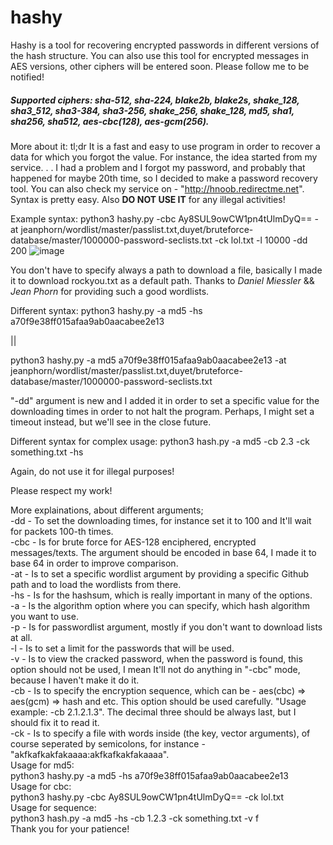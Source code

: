 # hashy
Hashy is a tool for recovering encrypted passwords in different versions of the hash structure. You can also use this tool for encrypted messages in AES versions, other ciphers will be entered soon. Please follow me to be notified!

##### Supported ciphers: sha-512, sha-224, blake2b, blake2s, shake_128, sha3_512, sha3-384, sha3-256, shake_256, shake_128, md5, sha1, sha256, sha512, aes-cbc(128), aes-gcm(256). 

More about it:
tl;dr
It is a fast and easy to use program in order to recover a data for which you forgot the value. For instance, the idea started from my service. . . I had a problem and I forgot my password, and probably that happened for maybe 20th time, so I decided to make a password recovery tool. You can also check my service on - "http://hnoob.redirectme.net". 
Syntax is pretty easy.
Also **DO NOT USE IT** for any illegal activities!

Example syntax:
python3 hashy.py -cbc Ay8SUL9owCW1pn4tUlmDyQ== -at jeanphorn/wordlist/master/passlist.txt,duyet/bruteforce-database/master/1000000-password-seclists.txt -ck lol.txt -l 10000 -dd 200
![image](https://user-images.githubusercontent.com/73231678/146905123-eadf8ffc-7aba-41d1-890f-e1f3464fbc40.png)

You don't have to specify always a path to download a file, basically I made it to download rockyou.txt as a default path. Thanks to *Daniel Miessler* && *Jean Phorn* for providing such a good wordlists. 

Different syntax: 
python3 hashy.py -a md5 -hs a70f9e38ff015afaa9ab0aacabee2e13 

||

python3 hashy.py -a md5 a70f9e38ff015afaa9ab0aacabee2e13 -at jeanphorn/wordlist/master/passlist.txt,duyet/bruteforce-database/master/1000000-password-seclists.txt 

"-dd" argument is new and I added it in order to set a specific value for the downloading times in order to not halt the program. Perhaps, I might set a timeout instead, but we'll see in the close future. 

Different syntax for complex usage:
python3 hash.py -a md5 -cb 2.3 -ck something.txt -hs <some value with multiple ciphers>

Again, do not use it for illegal purposes!

Please respect my work!
  
More explainations, about different arguments;
  <br>
 -dd  - To set the downloading times, for instance set it to 100 and It'll wait for packets 100-th times. 
  <br>
  -cbc - Is for brute force for AES-128 enciphered, encrypted messages/texts. The argument should be encoded in base 64, I made it to base 64 in order to improve comparison.
  <br>
  -at - Is to set a specific wordlist argument by providing a specific Github path and to load the wordlists from there. 
  <br>
  -hs - Is for the hashsum, which is really important in many of the options.
  <br>
  -a  - Is the algorithm option where you can specify, which hash algorithm you want to use. 
  <br>
  -p - Is for passwordlist argument, mostly if you don't want to download lists at all.
  <br>
  -l - Is to set a limit for the passwords that will be used.
  <br>
  -v - Is to view the cracked password, when the password is found, this option should not be used, I mean It'll not do anything in "-cbc" mode, because I haven't make it do it.
  <br>
  -cb - Is to specify the encryption sequence, which can be - aes(cbc) => aes(gcm) => hash and etc. This option should be used carefully. "Usage example: -cb 2.1.2.1.3". The decimal three should be always last, but I should fix it to read it. 
  <br>
  -ck - Is to specify a file with words inside (the key, vector arguments), of course seperated by semicolons, for instance - "akfkafkakfakaaaa:akfkafkakfakaaaa". 
  <br>
Usage for md5: 
  <br>
  python3 hashy.py -a md5 -hs a70f9e38ff015afaa9ab0aacabee2e13
  <br>
Usage for cbc:
  <br>
  python3 hashy.py -cbc Ay8SUL9owCW1pn4tUlmDyQ== -ck lol.txt
  <br>
Usage for sequence:
  <br>
  python3 hash.py -a md5 -hs <some encrypted value of sequence by other ciphers> -cb 1.2.3 -ck something.txt -v f 
  <br>
Thank you for your patience!
  
